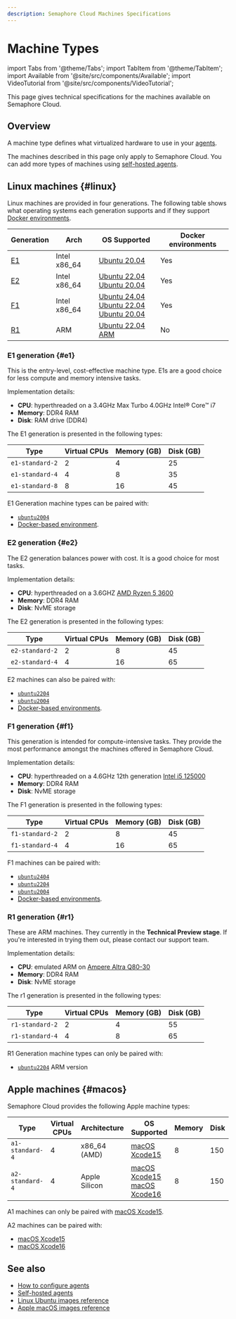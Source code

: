 ```yaml
---
description: Semaphore Cloud Machines Specifications
---
```


# Machine Types

import Tabs from '@theme/Tabs';
import TabItem from '@theme/TabItem';
import Available from '@site/src/components/Available';
import VideoTutorial from '@site/src/components/VideoTutorial';

This page gives technical specifications for the machines available on Semaphore Cloud.

## Overview

A machine type defines what virtualized hardware to use in your [agents](../using-semaphore/pipelines#agents).

The machines described in this page only apply to Semaphore Cloud. You can add more types of machines using [self-hosted agents](../using-semaphore/self-hosted).

## Linux machines {#linux}

Linux machines are provided in four generations. The following table shows what operating systems each generation supports and if they support [Docker environments](../using-semaphore/pipelines#docker-environments).

| Generation | Arch | OS Supported | Docker environments |
|--|--|--|--|
| [E1](#e1) | Intel x86_64 | [Ubuntu 20.04](./os-ubuntu-images/ubuntu-2004-image) |  Yes |
| [E2](#e2) | Intel x86_64 | [Ubuntu 22.04](./os-ubuntu-images/ubuntu-2204-image)<br/>[Ubuntu 20.04](./os-ubuntu-images/ubuntu-2004-image) | Yes |
| [F1](#f1) | Intel x86_64 | [Ubuntu 24.04](./os-ubuntu-images/ubuntu-2404-image) <br/> [Ubuntu 22.04](./os-ubuntu-images/ubuntu-2204-image)<br/>[Ubuntu 20.04](./os-ubuntu-images/ubuntu-2004-image) | Yes |
| [R1](#r1) | ARM | [Ubuntu 22.04 ARM](./os-ubuntu-images/ubuntu-2204-arm-image) | No |

### E1 generation {#e1}

This is the entry-level, cost-effective machine type. E1s are a good choice for less compute and memory intensive tasks.

Implementation details:

- **CPU**: hyperthreaded on a 3.4GHz Max Turbo 4.0GHz Intel® Core™ i7
- **Memory**: DDR4 RAM
- **Disk**: RAM drive (DDR4)

The E1 generation is presented in the following types:

| Type | Virtual CPUs | Memory (GB) | Disk (GB) |
|--|--|--|--|
| `e1-standard-2` | 2 | 4 | 25 |
| `e1-standard-4` | 4 | 8 | 35 |
| `e1-standard-8` | 8 | 16 | 45 |

E1 Generation machine types can be paired with:

- [`ubuntu2004`](../reference/os-ubuntu-images/ubuntu-2004-image)
- [Docker-based environment](../using-semaphore/pipelines#docker-environments).

### E2 generation {#e2}

The E2 generation balances power with cost. It is a good choice for most tasks.

Implementation details:

- **CPU**: hyperthreaded on a 3.6GHZ [AMD Ryzen 5 3600](https://www.amd.com/en/product/8456)
- **Memory**: DDR4 RAM
- **Disk**: NvME storage

The E2 generation is presented in the following types:

| Type | Virtual CPUs | Memory (GB) | Disk (GB) |
|--|--|--|--|
| `e2-standard-2` | 2 | 8 | 45 |
| `e2-standard-4` | 4 | 16 | 65 |

E2 machines can also be paired with:

- [`ubuntu2204`](../reference/os-ubuntu-images/ubuntu-2204-image)
- [`ubuntu2004`](../reference/os-ubuntu-images/ubuntu-2004-image)
- [Docker-based environments](../using-semaphore/pipelines#docker-environments).

### F1 generation {#f1}

This generation is intended for compute-intensive tasks. They provide the most performance amongst the machines offered in Semaphore Cloud.

Implementation details:

- **CPU**: hyperthreaded on a 4.6GHz 12th generation [Intel i5 125000](https://ark.intel.com/content/www/us/en/ark/products/96144/intel-core-i512500-processor-18m-cache-up-to-4-60-ghz.html)
- **Memory**: DDR4 RAM
- **Disk**: NvME storage

The F1 generation is presented in the following types:

| Type | Virtual CPUs | Memory (GB) | Disk (GB) |
|--|--|--|--|
| `f1-standard-2` | 2 | 8 | 45 |
| `f1-standard-4` | 4 | 16 | 65 |

F1 machines can be paired with:

- [`ubuntu2404`](../reference/os-ubuntu-images/ubuntu-2404-image)
- [`ubuntu2204`](../reference/os-ubuntu-images/ubuntu-2204-image)
- [`ubuntu2004`](../reference/os-ubuntu-images/ubuntu-2004-image)
- [Docker-based environments](../using-semaphore/pipelines#docker-environments).

### R1 generation {#r1}

These are ARM machines. They currently in the **Technical Preview stage**. If you're interested in trying them out, please contact our support team.

Implementation details:

- **CPU**: emulated ARM on [Ampere Altra Q80-30](https://amperecomputing.com/briefs/ampere-altra-family-product-brief)
- **Memory**: DDR4 RAM
- **Disk**: NvME storage

The r1 generation is presented in the following types:

| Type | Virtual CPUs | Memory (GB) | Disk (GB) |
|--|--|--|--|
| `r1-standard-2` | 2 | 4 | 55 |
| `r1-standard-4` | 4 | 8 | 65 |

R1 Generation machine types can only be paired with:

- [`ubuntu2204`](../reference/os-ubuntu-images/ubuntu-2204-arm-image) ARM version

## Apple machines {#macos}

Semaphore Cloud provides the following Apple machine types:

| Type | Virtual CPUs | Architecture | OS Supported | Memory | Disk |
|--|--|--|--|--|--|
| `a1-standard-4` | 4 | x86_64 (AMD) | [macOS Xcode15](./os-apple#mac-15) | 8 | 150 |
| `a2-standard-4` | 4 | Apple Silicon | [macOS Xcode15](./os-apple#mac-15)<br/>[macOS Xcode16](./os-apple#mac-16) | 8 | 150 |

A1 machines can only be paired with [macOS Xcode15](./os-apple#mac-15).

A2 machines can be paired with:

- [macOS Xcode15](./os-apple#mac-15)
- [macOS Xcode16](./os-apple#mac-16)

## See also

- [How to configure agents](../using-semaphore/pipelines#agents)
- [Self-hosted agents](../using-semaphore/self-hosted)
- [Linux Ubuntu images reference](./os-ubuntu)
- [Apple macOS images reference](./os-apple)

